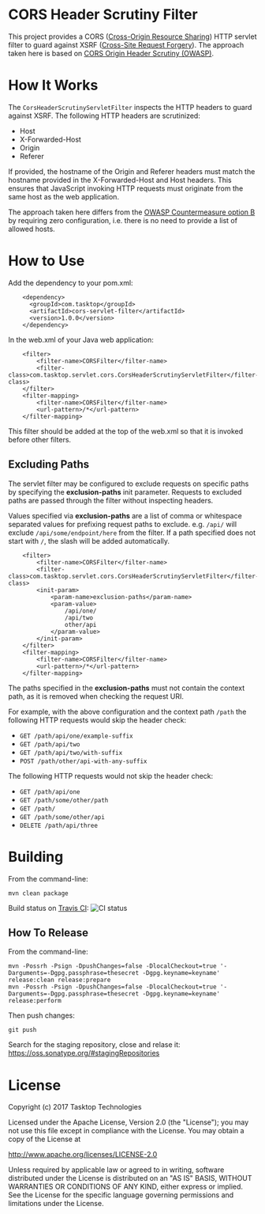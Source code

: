 CORS Header Scrutiny Filter
===========================

This project provides a CORS ([Cross-Origin Resource Sharing](https://en.wikipedia.org/wiki/Cross-origin_resource_sharing)) HTTP servlet filter to guard against XSRF ([Cross-Site Request Forgery](https://www.owasp.org/index.php/Cross-Site_Request_Forgery_%28CSRF%29)).
The approach taken here is based on [CORS Origin Header Scrutiny (OWASP)](https://www.owasp.org/index.php/CORS_OriginHeaderScrutiny).

How It Works
============

The `CorsHeaderScrutinyServletFilter` inspects the HTTP headers to guard against XSRF.  The following HTTP headers are scrutinized:

* Host
* X-Forwarded-Host
* Origin
* Referer

If provided, the hostname of the Origin and Referer headers must match the hostname provided in the X-Forwarded-Host and Host headers.
This ensures that JavaScript invoking HTTP requests must originate from the same host as the web application.

The approach taken here differs from the [OWASP Countermeasure option B](https://www.owasp.org/index.php/Cross-Site_Request_Forgery_%28CSRF%29) by requiring zero configuration, i.e. there is no need to provide a list of allowed hosts. 

How to Use
==========

Add the dependency to your pom.xml:

````
    <dependency>
      <groupId>com.tasktop</groupId>
      <artifactId>cors-servlet-filter</artifactId>
      <version>1.0.0</version>
    </dependency>
````

In the web.xml of your Java web application:

````
	<filter>
		<filter-name>CORSFilter</filter-name>
		<filter-class>com.tasktop.servlet.cors.CorsHeaderScrutinyServletFilter</filter-class>
	</filter>
	<filter-mapping>
		<filter-name>CORSFilter</filter-name>
		<url-pattern>/*</url-pattern>
	</filter-mapping>
````

This filter should be added at the top of the web.xml so that it is invoked before other filters.

Excluding Paths
---------------

The servlet filter may be configured to exclude requests on specific paths by specifying the **exclusion-paths** init parameter. Requests to excluded paths are passed through the filter without inspecting headers.

Values specified via **exclusion-paths** are a list of comma or whitespace separated values for prefixing request paths to exclude.
e.g. `/api/` will exclude `/api/some/endpoint/here` from the filter. If a path specified does not start with `/`, the slash will be added automatically.


````
	<filter>
		<filter-name>CORSFilter</filter-name>
		<filter-class>com.tasktop.servlet.cors.CorsHeaderScrutinyServletFilter</filter-class>
		<init-param>
			<param-name>exclusion-paths</param-name>
			<param-value>
				/api/one/
				/api/two
				other/api
			</param-value>
		</init-param>
	</filter>
	<filter-mapping>
		<filter-name>CORSFilter</filter-name>
		<url-pattern>/*</url-pattern>
	</filter-mapping>
````

The paths specified in the **exclusion-paths** must not contain the context path, as it is removed when checking the request URI.

For example, with the above configuration and the context path `/path` the following HTTP requests would skip the header check:

* `GET /path/api/one/example-suffix`
* `GET /path/api/two`
* `GET /path/api/two/with-suffix`
* `POST /path/other/api-with-any-suffix`

The following HTTP requests would not skip the header check:

* `GET /path/api/one`
* `GET /path/some/other/path`
* `GET /path/`
* `GET /path/some/other/api`
* `DELETE /path/api/three`

Building
========

From the command-line:

`mvn clean package`

Build status on [Travis CI](https://travis-ci.org/Tasktop/cors-servlet-filter): ![CI status](https://travis-ci.org/Tasktop/cors-servlet-filter.svg?branch=master "CI Status") 

How To Release
--------------

From the command-line:

````
mvn -Possrh -Psign -DpushChanges=false -DlocalCheckout=true '-Darguments=-Dgpg.passphrase=thesecret -Dgpg.keyname=keyname' release:clean release:prepare
mvn -Possrh -Psign -DpushChanges=false -DlocalCheckout=true '-Darguments=-Dgpg.passphrase=thesecret -Dgpg.keyname=keyname' release:perform
````

Then push changes:

````
git push
````

Search for the staging repository, close and relase it: https://oss.sonatype.org/#stagingRepositories

License
=======

Copyright (c) 2017 Tasktop Technologies

Licensed under the Apache License, Version 2.0 (the "License"); you may not use this file except in compliance with the License. You may obtain a copy of the License at

http://www.apache.org/licenses/LICENSE-2.0

Unless required by applicable law or agreed to in writing, software distributed under the License is distributed on an "AS IS" BASIS, WITHOUT WARRANTIES OR CONDITIONS OF ANY KIND, either express or implied. See the License for the specific language governing permissions and limitations under the License.
